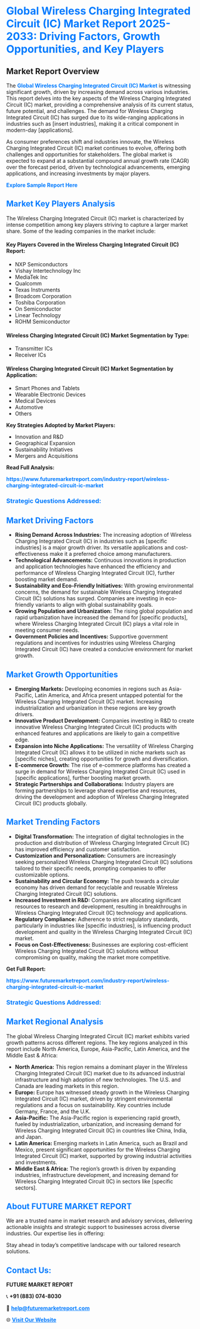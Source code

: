 <h1 style="color: #007BFF;">Global Wireless Charging Integrated Circuit (IC) Market Report 2025-2033: Driving Factors, Growth Opportunities, and Key Players</h1>

<section id="overview">
<h2>Market Report Overview</h2>
<p>The <a href="https://www.futuremarketreport.com/industry-report/wireless-charging-integrated-circuit-ic-market" style="color: #007BFF; text-decoration: none;"><strong>Global Wireless Charging Integrated Circuit (IC) Market</strong></a> is witnessing significant growth, driven by increasing demand across various industries. This report delves into the key aspects of the Wireless Charging Integrated Circuit (IC) market, providing a comprehensive analysis of its current status, future potential, and challenges. The demand for Wireless Charging Integrated Circuit (IC) has surged due to its wide-ranging applications in industries such as [insert industries], making it a critical component in modern-day [applications].</p>
<p>As consumer preferences shift and industries innovate, the Wireless Charging Integrated Circuit (IC) market continues to evolve, offering both challenges and opportunities for stakeholders. The global market is expected to expand at a substantial compound annual growth rate (CAGR) over the forecast period, driven by technological advancements, emerging applications, and increasing investments by major players.</p>
</section>

<section id="overview">
<p><a href="https://www.futuremarketreport.com/request-sample/reportId=57709" style="color: #007BFF; text-decoration: none;"><strong>Explore Sample Report Here</strong></a></p>
</section>

<section id="key-players">
<h2 style="color: #007BFF;">Market Key Players Analysis</h2>
<p>The Wireless Charging Integrated Circuit (IC) market is characterized by intense competition among key players striving to capture a larger market share. Some of the leading companies in the market include:</p>
<h4>Key Players Covered in the Wireless Charging Integrated Circuit (IC) Report:</h4>
<ul><li>NXP Semiconductors</li><li>Vishay Intertechnology Inc</li><li>MediaTek Inc</li><li>Qualcomm</li><li>Texas Instruments</li><li>Broadcom Corporation</li><li>Toshiba Corporation</li><li>On Semiconductor</li><li>Linear Technology</li><li>ROHM Semiconductor</li></ul>
<h4>Wireless Charging Integrated Circuit (IC) Market Segmentation by Type:</h4>
<ul><li>Transmitter ICs</li><li>Receiver ICs</li></ul>

<h4>Wireless Charging Integrated Circuit (IC) Market Segmentation by Application:</h4>
<ul><li>Smart Phones and Tablets</li><li>Wearable Electronic Devices</li><li>Medical Devices</li><li>Automotive</li><li>Others</li></ul>
<p><strong>Key Strategies Adopted by Market Players:</strong></p>
<ul>
<li>Innovation and R&D</li>
<li>Geographical Expansion</li>
<li>Sustainability Initiatives</li>
<li>Mergers and Acquisitions</li>
</ul>
</section>

<section>
<p><strong>Read Full Analysis: </strong></p><a href="https://www.futuremarketreport.com/industry-report/wireless-charging-integrated-circuit-ic-market" style="color: #007BFF; text-decoration: none;"><strong>https://www.futuremarketreport.com/industry-report/wireless-charging-integrated-circuit-ic-market</strong></a>
<h3 style="color: #007BFF;">Strategic Questions Addressed:</h3>
</section>

<section id="driving-factors">
<h2 style="color: #007BFF;">Market Driving Factors</h2>
<ul>
<li><strong>Rising Demand Across Industries:</strong> The increasing adoption of Wireless Charging Integrated Circuit (IC) in industries such as [specific industries] is a major growth driver. Its versatile applications and cost-effectiveness make it a preferred choice among manufacturers.</li>
<li><strong>Technological Advancements:</strong> Continuous innovations in production and application technologies have enhanced the efficiency and performance of Wireless Charging Integrated Circuit (IC), further boosting market demand.</li>
<li><strong>Sustainability and Eco-Friendly Initiatives:</strong> With growing environmental concerns, the demand for sustainable Wireless Charging Integrated Circuit (IC) solutions has surged. Companies are investing in eco-friendly variants to align with global sustainability goals.</li>
<li><strong>Growing Population and Urbanization:</strong> The rising global population and rapid urbanization have increased the demand for [specific products], where Wireless Charging Integrated Circuit (IC) plays a vital role in meeting consumer needs.</li>
<li><strong>Government Policies and Incentives:</strong> Supportive government regulations and incentives for industries using Wireless Charging Integrated Circuit (IC) have created a conducive environment for market growth.</li>
</ul>
</section>

<section id="growth-opportunities">
<h2 style="color: #007BFF;">Market Growth Opportunities</h2>
<ul>
<li><strong>Emerging Markets:</strong> Developing economies in regions such as Asia-Pacific, Latin America, and Africa present untapped potential for the Wireless Charging Integrated Circuit (IC) market. Increasing industrialization and urbanization in these regions are key growth drivers.</li>
<li><strong>Innovative Product Development:</strong> Companies investing in R&D to create innovative Wireless Charging Integrated Circuit (IC) products with enhanced features and applications are likely to gain a competitive edge.</li>
<li><strong>Expansion into Niche Applications:</strong> The versatility of Wireless Charging Integrated Circuit (IC) allows it to be utilized in niche markets such as [specific niches], creating opportunities for growth and diversification.</li>
<li><strong>E-commerce Growth:</strong> The rise of e-commerce platforms has created a surge in demand for Wireless Charging Integrated Circuit (IC) used in [specific applications], further boosting market growth.</li>
<li><strong>Strategic Partnerships and Collaborations:</strong> Industry players are forming partnerships to leverage shared expertise and resources, driving the development and adoption of Wireless Charging Integrated Circuit (IC) products globally.</li>
</ul>
</section>

<section id="trending-factors">
<h2 style="color: #007BFF;">Market Trending Factors</h2>
<ul>
<li><strong>Digital Transformation:</strong> The integration of digital technologies in the production and distribution of Wireless Charging Integrated Circuit (IC) has improved efficiency and customer satisfaction.</li>
<li><strong>Customization and Personalization:</strong> Consumers are increasingly seeking personalized Wireless Charging Integrated Circuit (IC) solutions tailored to their specific needs, prompting companies to offer customizable options.</li>
<li><strong>Sustainability and Circular Economy:</strong> The push towards a circular economy has driven demand for recyclable and reusable Wireless Charging Integrated Circuit (IC) solutions.</li>
<li><strong>Increased Investment in R&D:</strong> Companies are allocating significant resources to research and development, resulting in breakthroughs in Wireless Charging Integrated Circuit (IC) technology and applications.</li>
<li><strong>Regulatory Compliance:</strong> Adherence to strict regulatory standards, particularly in industries like [specific industries], is influencing product development and quality in the Wireless Charging Integrated Circuit (IC) market.</li>
<li><strong>Focus on Cost-Effectiveness:</strong> Businesses are exploring cost-efficient Wireless Charging Integrated Circuit (IC) solutions without compromising on quality, making the market more competitive.</li>
</ul>
</section>

<section>
<p><strong>Get Full Report: </strong></p><a href="https://www.futuremarketreport.com/industry-report/wireless-charging-integrated-circuit-ic-market" style="color: #007BFF; text-decoration: none;"><strong>https://www.futuremarketreport.com/industry-report/wireless-charging-integrated-circuit-ic-market</strong></a>
<h3 style="color: #007BFF;">Strategic Questions Addressed:</h3>
</section>


<section id="regional-analysis">
<h2 style="color: #007BFF;">Market Regional Analysis</h2>
<p>The global Wireless Charging Integrated Circuit (IC) market exhibits varied growth patterns across different regions. The key regions analyzed in this report include North America, Europe, Asia-Pacific, Latin America, and the Middle East & Africa:</p>
<ul>
<li><strong>North America:</strong> This region remains a dominant player in the Wireless Charging Integrated Circuit (IC) market due to its advanced industrial infrastructure and high adoption of new technologies. The U.S. and Canada are leading markets in this region.</li>
<li><strong>Europe:</strong> Europe has witnessed steady growth in the Wireless Charging Integrated Circuit (IC) market, driven by stringent environmental regulations and a focus on sustainability. Key countries include Germany, France, and the U.K.</li>
<li><strong>Asia-Pacific:</strong> The Asia-Pacific region is experiencing rapid growth, fueled by industrialization, urbanization, and increasing demand for Wireless Charging Integrated Circuit (IC) in countries like China, India, and Japan.</li>
<li><strong>Latin America:</strong> Emerging markets in Latin America, such as Brazil and Mexico, present significant opportunities for the Wireless Charging Integrated Circuit (IC) market, supported by growing industrial activities and investments.</li>
<li><strong>Middle East & Africa:</strong> The region’s growth is driven by expanding industries, infrastructure development, and increasing demand for Wireless Charging Integrated Circuit (IC) in sectors like [specific sectors].</li>
</ul>
</section>

<footer>
<h2 style="color: #007BFF;">About FUTURE MARKET REPORT</h2>
<p>We are a trusted name in market research and advisory services, delivering actionable insights and strategic support to businesses across diverse industries. Our expertise lies in offering:</p>

<p>Stay ahead in today’s competitive landscape with our tailored research solutions.</p>

<h2 style="color: #007BFF;">Contact Us:</h2>
<p><strong>FUTURE MARKET REPORT</strong></p>
<p>📞 <strong>+91 (883) 074-8030</strong></p>
<p>📧 <strong><a href="mailto:help@futuremarketreport.com" style="color: #007BFF;">help@futuremarketreport.com</a></strong></p>
<p>🌐 <strong><a href="https://www.futuremarketreport.com/" style="color: #007BFF;">Visit Our Website</a></strong></p>
</footer>